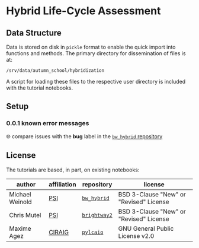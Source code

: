 # Hybrid Life-Cycle Assessment

## Data Structure

Data is stored on disk in `pickle` format to enable the quick import into functions and methods. The primary directory for dissemination of files is at:

`/srv/data/autumn_school/hybridization`

A script for loading these files to the respective user directory is included with the tutorial notebooks.

## Setup

### 0.0.1 known error messages

🌐 compare issues with the __bug__ label in the [`bw_hybrid` repository](https://github.com/michaelweinold/bw_hybrid/issues?q=is%3Aopen+is%3Aissue+label%3Abug)

## License

The tutorials are based, in part, on existing notebooks:

| author | affiliation | repository | license |
| ------ | ----------- | -------- | ------- |
| Michael Weinold | [PSI](https://www.psi.ch/en) | [`bw_hybrid`](https://github.com/michaelweinold/bw_hybrid/) | BSD 3-Clause "New" or "Revised" License |
| Chris Mutel | [PSI](https://www.psi.ch/en) | [`brightway2`](https://github.com/brightway-lca/brightway2/blob/master/notebooks/2015%20LCA%20Seminar%20-%20Class%204%20-%20Hybrid%20LCA.ipynb) | BSD 3-Clause "New" or "Revised" License |
| Maxime Agez | [CIRAIG](https://ciraig.org/) | [`pylcaio`](https://github.com/OASES-project/pylcaio) | GNU General Public License v2.0 |